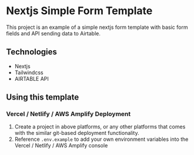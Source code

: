 # Nextjs Simple Form Template

This project is an example of a simple nextjs form template with basic form fields and API sending data to Airtable.

## Technologies

- Nextjs
- Tailwindcss
- AIRTABLE API

## Using this template

### Vercel / Netlify / AWS Amplify Deployment

1.  Create a project in above platforms, or any other platforms that comes with the similar git-based deployment functionality.
2.  Reference `.env.example` to add your own environment variables into the Vercel / Netlify / AWS Amplify console
